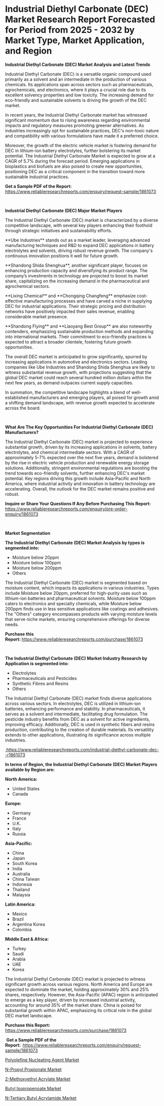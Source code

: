<p><h1>Industrial Diethyl Carbonate (DEC) Market Research Report Forecasted for Period from 2025 -  2032 by Market Type, Market Application, and Region</h1></p><p><strong>Industrial Diethyl Carbonate (DEC) Market Analysis and Latest Trends</strong></p>
<p><p>Industrial Diethyl Carbonate (DEC) is a versatile organic compound used primarily as a solvent and an intermediate in the production of various chemicals. Its applications span across sectors such as pharmaceuticals, agrochemicals, and electronics, where it plays a crucial role due to its excellent solvency properties and low toxicity. The increasing demand for eco-friendly and sustainable solvents is driving the growth of the DEC market.</p><p>In recent years, the Industrial Diethyl Carbonate market has witnessed significant momentum due to rising awareness regarding environmental impacts and regulatory measures promoting greener alternatives. As industries increasingly opt for sustainable practices, DEC's non-toxic nature and compatibility with various formulations have made it a preferred choice. </p><p>Moreover, the growth of the electric vehicle market is fostering demand for DEC in lithium-ion battery electrolytes, further bolstering its market potential. The Industrial Diethyl Carbonate Market is expected to grow at a CAGR of 5.7% during the forecast period. Emerging applications in bioplastics and biofuels are also poised to create new opportunities, positioning DEC as a critical component in the transition toward more sustainable industrial practices.</p></p>
<p><strong>Get a Sample PDF of the Report:&nbsp;</strong> <a href="https://www.reliableresearchreports.com/enquiry/request-sample/1861073?utm_campaign=16&utm_medium=2&utm_source=Github&utm_content=ia&utm_term=03042025&utm_id=industrial-diethyl-carbonate-dec">https://www.reliableresearchreports.com/enquiry/request-sample/1861073</a></p>
<p>&nbsp;</p>
<p><strong>Industrial Diethyl Carbonate (DEC) Major Market Players</strong></p>
<p><p>The Industrial Diethyl Carbonate (DEC) market is characterized by a diverse competitive landscape, with several key players enhancing their foothold through strategic initiatives and sustainability efforts. </p><p>**Ube Industries** stands out as a market leader, leveraging advanced manufacturing techniques and R&D to expand DEC applications in battery electrolytes and solvents, driving robust revenue growth. The company's continuous innovation positions it well for future growth.</p><p>**Shandong Shida Shenghua**, another significant player, focuses on enhancing production capacity and diversifying its product range. The company’s investments in technology are projected to boost its market share, capitalizing on the increasing demand in the pharmaceutical and agrochemical sectors.</p><p>**Lixing Chemical** and **Chongqing Changfeng** emphasize cost-effective manufacturing processes and have carved a niche in supplying DEC for industrial applications. Their strategic pricing and distribution networks have positively impacted their sales revenue, enabling considerable market presence.</p><p>**Shandong Flying** and **Liaoyang Best Group** are also noteworthy contenders, emphasizing sustainable production methods and expanding into international markets. Their commitment to eco-friendly practices is expected to attract a broader clientele, fostering future growth opportunities.</p><p>The overall DEC market is anticipated to grow significantly, spurred by increasing applications in automotive and electronics sectors. Leading companies like Ube Industries and Shandong Shida Shenghua are likely to witness substantial revenue growth, with projections suggesting that the global DEC market could reach several hundred million dollars within the next few years, as demand outpaces current supply capacities.</p><p>In summation, the competitive landscape highlights a blend of well-established manufacturers and emerging players, all poised for growth amid a shifting demand landscape, with revenue growth expected to accelerate across the board.</p></p>
<p>&nbsp;</p>
<p><strong>What Are The Key Opportunities For Industrial Diethyl Carbonate (DEC) Manufacturers?</strong></p>
<p><p>The Industrial Diethyl Carbonate (DEC) market is projected to experience substantial growth, driven by its increasing applications in solvents, battery electrolytes, and chemical intermediate sectors. With a CAGR of approximately 5-7% expected over the next five years, demand is bolstered by the rise in electric vehicle production and renewable energy storage solutions. Additionally, stringent environmental regulations are boosting the trend towards eco-friendly solvents, further enhancing DEC's market potential. Key regions driving this growth include Asia-Pacific and North America, where industrial activity and innovation in battery technology are accelerating. Overall, the outlook for the DEC market remains positive and robust.</p></p>
<p><strong>Inquire or Share Your Questions If Any Before Purchasing This Report:</strong> <a href="https://www.reliableresearchreports.com/enquiry/pre-order-enquiry/1861073?utm_campaign=16&utm_medium=2&utm_source=Github&utm_content=ia&utm_term=03042025&utm_id=industrial-diethyl-carbonate-dec">https://www.reliableresearchreports.com/enquiry/pre-order-enquiry/1861073</a></p>
<p>&nbsp;</p>
<p><strong>Market Segmentation</strong></p>
<p><strong>The Industrial Diethyl Carbonate (DEC) Market Analysis by types is segmented into:</strong></p>
<p><ul><li>Moisture below 20ppm</li><li>Moisture below 100ppm</li><li>Moisture below 200ppm</li><li>Others</li></ul></p>
<p><p>The Industrial Diethyl Carbonate (DEC) market is segmented based on moisture content, which impacts its applications in various industries. Types include Moisture below 20ppm, preferred for high-purity uses such as lithium-ion batteries and pharmaceutical solvents. Moisture below 100ppm caters to electronics and specialty chemicals, while Moisture below 200ppm finds use in less sensitive applications like coatings and adhesives. The "Others" category encompasses products with varying moisture levels that serve niche markets, ensuring comprehensive offerings for diverse needs.</p></p>
<p><strong>Purchase this Report:&nbsp;</strong><a href="https://www.reliableresearchreports.com/purchase/1861073?utm_campaign=16&utm_medium=2&utm_source=Github&utm_content=ia&utm_term=03042025&utm_id=industrial-diethyl-carbonate-dec">https://www.reliableresearchreports.com/purchase/1861073</a></p>
<p>&nbsp;</p>
<p><strong>The Industrial Diethyl Carbonate (DEC) Market Industry Research by Application is segmented into:</strong></p>
<p><ul><li>Electrolytes</li><li>Pharmaceuticals and Pesticides</li><li>Synthetic Fibres and Resins</li><li>Others</li></ul></p>
<p><p>The Industrial Diethyl Carbonate (DEC) market finds diverse applications across various sectors. In electrolytes, DEC is utilized in lithium-ion batteries, enhancing performance and stability. In pharmaceuticals, it serves as a solvent and intermediate, facilitating drug formulation. The pesticide industry benefits from DEC as a solvent for active ingredients, improving efficacy. Additionally, DEC is used in synthetic fibers and resins production, contributing to the creation of durable materials. Its versatility extends to other applications, illustrating its significance across multiple industries.</p></p>
<p><a href="https://www.reliableresearchreports.com/industrial-diethyl-carbonate-dec--r1861073?utm_campaign=16&utm_medium=2&utm_source=Github&utm_content=ia&utm_term=03042025&utm_id=industrial-diethyl-carbonate-dec">&nbsp;https://www.reliableresearchreports.com/industrial-diethyl-carbonate-dec--r1861073</a></p>
<p><strong>In terms of Region, the Industrial Diethyl Carbonate (DEC) Market Players available by Region are:</strong></p>
<p>
    <p> <strong> North America: </strong>
        <ul>
            <li>United States</li>
            <li>Canada</li>
        </ul>
        </p> 
    <p> <strong> Europe: </strong>
        <ul>
            <li>Germany</li>
            <li>France</li>
            <li>U.K.</li>
            <li>Italy</li>
            <li>Russia</li>
        </ul>
        </p> 
    <p> <strong> Asia-Pacific: </strong>
        <ul>
            <li>China</li>
            <li>Japan</li>
            <li>South Korea</li>
            <li>India</li>
            <li>Australia</li>
            <li>China Taiwan</li>
            <li>Indonesia</li>
            <li>Thailand</li>
            <li>Malaysia</li>
        </ul>
        </p> 
    <p> <strong> Latin America: </strong>
        <ul>
            <li>Mexico</li>
            <li>Brazil</li>
            <li>Argentina Korea</li>
            <li>Colombia</li>
        </ul>
        </p> 
    <p> <strong> Middle East & Africa: </strong>
        <ul>
            <li>Turkey</li>
            <li>Saudi</li>
            <li>Arabia</li>
            <li>UAE</li>
            <li>Korea</li>
        </ul>
    </p>
    </p>
<p><p>The Industrial Diethyl Carbonate (DEC) market is projected to witness significant growth across various regions. North America and Europe are expected to dominate the market, holding approximately 30% and 25% shares, respectively. However, the Asia-Pacific (APAC) region is anticipated to emerge as a key player, driven by increased industrial activity, accounting for around 35% of the market share. China is poised for substantial growth within APAC, emphasizing its critical role in the global DEC market landscape.</p></p>
<p><strong>Purchase this Report: </strong><a href="https://www.reliableresearchreports.com/purchase/1861073?utm_campaign=16&utm_medium=2&utm_source=Github&utm_content=ia&utm_term=03042025&utm_id=industrial-diethyl-carbonate-dec">https://www.reliableresearchreports.com/purchase/1861073</a></p>
<p>&nbsp;<strong>Get a Sample PDF of the Report:&nbsp;&nbsp;</strong><a href="https://www.reliableresearchreports.com/enquiry/request-sample/1861073?utm_campaign=16&utm_medium=2&utm_source=Github&utm_content=ia&utm_term=03042025&utm_id=industrial-diethyl-carbonate-dec">https://www.reliableresearchreports.com/enquiry/request-sample/1861073</a></p>
<p><strong></strong></p>
<p><p><a href="https://github.com/cezilfinerv9/Market-Research-Report-List-1/blob/main/polyolefine-nucleating-agent-market.md?utm_campaign=16&utm_medium=2&utm_source=Github&utm_content=ia&utm_term=03042025&utm_id=industrial-diethyl-carbonate-dec">Polyolefine Nucleating Agent Market</a></p><p><a href="https://github.com/thanenegenqa/Market-Research-Report-List-1/blob/main/n-propyl-propionate-market.md?utm_campaign=16&utm_medium=2&utm_source=Github&utm_content=ia&utm_term=03042025&utm_id=industrial-diethyl-carbonate-dec">N-Propyl Propionate Market</a></p><p><a href="https://github.com/cachaskluwe/Market-Research-Report-List-1/blob/main/2-methoxyethyl-acrylate-market.md?utm_campaign=16&utm_medium=2&utm_source=Github&utm_content=ia&utm_term=03042025&utm_id=industrial-diethyl-carbonate-dec">2-Methoxyethyl Acrylate Market</a></p><p><a href="https://github.com/syskamazucqa/Market-Research-Report-List-1/blob/main/butyl-isopropenoate-market.md?utm_campaign=16&utm_medium=2&utm_source=Github&utm_content=ia&utm_term=03042025&utm_id=industrial-diethyl-carbonate-dec">Butyl Isopropenoate Market</a></p><p><a href="https://github.com/lelkohydesyj/Market-Research-Report-List-1/blob/main/n-tertiary-butyl-acrylamide-market.md?utm_campaign=16&utm_medium=2&utm_source=Github&utm_content=ia&utm_term=03042025&utm_id=industrial-diethyl-carbonate-dec">N-Tertiary Butyl Acrylamide Market</a></p></p>